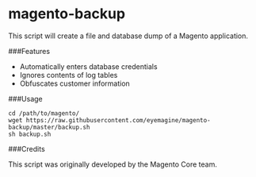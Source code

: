 magento-backup
==============

This script will create a file and database dump of a Magento application.

###Features

 * Automatically enters database credentials
 * Ignores contents of log tables
 * Obfuscates customer information

###Usage

    cd /path/to/magento/
    wget https://raw.githubusercontent.com/eyemagine/magento-backup/master/backup.sh
    sh backup.sh

###Credits

This script was originally developed by the Magento Core team.
